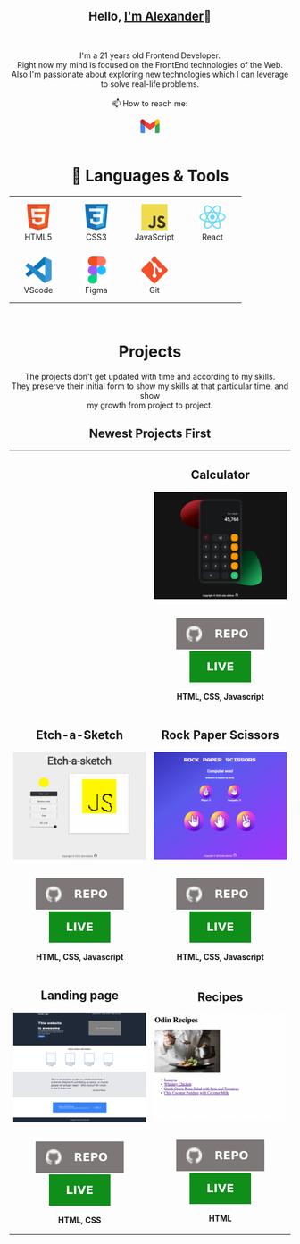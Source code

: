 <h2 align="center">Hello, <a href="https://github.com/alex-dishen" 
  title="Profile" target="_blank">I'm Alexander</a>👋</h2>
<br>
<p align="center">
  I'm a 21 years old Frontend Developer.<br>Right now my mind is focused on
  the FrontEnd technologies of the Web.<br>
  Also I'm passionate about exploring new technologies which I can leverage
  to solve real-life problems.
 <br>
 <br>
  📫 How to reach me:
</p>

<div align="center">
  <a href="mailto: didyshen.oleksandr@gmail.com"> <img src="icons/gmail.svg" 
    alt="Gmail" height="25"></a>
</div>
<br>

<h1 align="center">🔧 Languages & Tools</h1>

<table align="center">
  <tr>
    <td align="center" height="90" width="90">
      <img src="icons/html5.svg" alt="HTML" width="48" height="48"/>
      <br />HTML5
    </td>
    <td align="center" height="90" width="90">
      <img src="icons/css3.svg" alt="CSS3" width="48" height="48"/>
      <br />CSS3
    </td>
    <td align="center" height="90" width="90">
      <img src="icons/javascript.svg" alt="JavaScript" width="48" height="48"/>
      <br />JavaScript
    </td>
    <td align="center" height="90" width="90">
      <img src="icons/react.svg" alt="React" width="48" height="48"/>
      <br />React
    </td>
  </tr>
  <tr>
    <td align="center" height="90" width="90">
      <img src="icons/vscode.svg" alt="VScode" width="48" height="48"/>
      <br />VScode
    </td>
    <td align="center" height="90" width="90">
      <img src="icons/figma.svg" alt="Figma" width="48" height="48"/>
      <br />Figma
    </td>
    <td align="center" height="90" width="90">
      <img src="icons/git.svg" alt="Git" width="48" height="48"/>
      <br />Git
    </td>
  </tr>
</table>
<br>

<h1 align="center">Projects</h1>

<p align="center">The projects don't get updated with
  time and according to my skills. <br>They preserve their initial form to 
  show my skills at that particular time, and show<br> my growth from 
  project to project.</p>

<h2 align="center">Newest Projects First</h2>

<table>
  <tr>
    <td></td>
    <td width="50%">
      <h2 align="center">Calculator</h2>
      <div align="center">  
        <a href='https://alex-dishen.github.io/calculator/' target="_blank">
          <img src="img/Calculator.png" alt="Calculator" height="100%" />
        </a>
        <br>
        <br>
        <p>
          <a href="https://github.com/alex-dishen/calculator" target="_blank">
            <img src="icons/repo.svg"/>
          </a>
          <a href="https://alex-dishen.github.io/calculator/" target="_blank">
            <img src="icons/live.svg"/>
          </a>
        </p>
        <p><strong>HTML, CSS, Javascript</strong></p>
      </div>
    </td>
  </tr>
  <tr>
    <td width="50%">
      <h2 align="center">Etch-a-Sketch</h2>
      <div align="center">  
        <a href='https://alex-dishen.github.io/etch-a-sketch/' target="_blank">
          <img src="img/etch-a-sketch.png" alt="Etch-A-Sketch" height="100%" />
        </a>
        <br>
        <br>
        <p>
          <a href="https://github.com/alex-dishen/etch-a-sketch" target="_blank">
            <img src="icons/repo.svg"/>
          </a>
          <a href="https://alex-dishen.github.io/etch-a-sketch/" target="_blank">
            <img src="icons/live.svg"/>
          </a>
        </p>
        <p><strong>HTML, CSS, Javascript</strong></p>
      </div>
    </td>
    <td width="50%">
      <h2 align="center">Rock Paper Scissors</h2>
      <div align="center">  
        <a href='https://alex-dishen.github.io/rock-paper-scissors/' target="_blank">
          <img src="img/rock-paper-scissors.png" alt="Rock Paper Scissors"
               height="100%" />
        </a>
        <br>
        <br>
        <p>
          <a href="https://github.com/alex-dishen/rock-paper-scissors" target="_blank">
            <img src="icons/repo.svg"/>
          </a>
          <a href="https://alex-dishen.github.io/rock-paper-scissors/" target="_blank">
            <img src="icons/live.svg"/>
          </a>
        </p>
        <p><strong>HTML, CSS, Javascript</strong></p>
      </div>
    </td>
  </tr>
  <tr>
    <td width="50%">
      <h2 align="center">Landing page</h2>
      <div align="center">  
        <a href='https://alex-dishen.github.io/landing-page/' target="_blank">
          <img src="img/landing-page.png" alt="Landing Page" height="100%" />
        </a>
        <br>
        <br>
        <p>
          <a href="https://github.com/alex-dishen/landing-page" target="_blank">
            <img src="icons/repo.svg"/>
          </a>
          <a href="https://alex-dishen.github.io/landing-page/" target="_blank">
            <img src="icons/live.svg"/>
          </a>
        </p>
        <p><strong>HTML, CSS</strong></p>
      </div>
    </td>
    <td width="50%">
      <h2 align="center">Recipes</h2>
      <div align="center">  
        <a href='https://alex-dishen.github.io/recipes/' target="_blank">
          <img src="img/recipes.png" alt="Recipes" height="100%" />
        </a>
        <br>
        <br>
        <p>
          <a href="https://github.com/alex-dishen/recipes" target="_blank">
            <img src="icons/repo.svg"/>
          </a>
          <a href="https://alex-dishen.github.io/recipes/" target="_blank">
            <img src="icons/live.svg"/>
          </a>
        </p>
        <p><strong>HTML</strong></p>
      </div>
    </td>
  </tr>
</table>